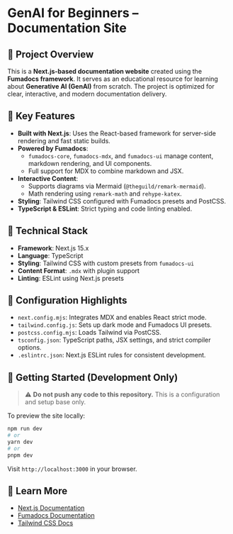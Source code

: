 # GenAI for Beginners – Documentation Site

## 📘 Project Overview

This is a **Next.js-based documentation website** created using the **Fumadocs framework**. It serves as an educational resource for learning about **Generative AI (GenAI)** from scratch. The project is optimized for clear, interactive, and modern documentation delivery.

## 🔧 Key Features

- **Built with Next.js**: Uses the React-based framework for server-side rendering and fast static builds.
- **Powered by Fumadocs**:
  - `fumadocs-core`, `fumadocs-mdx`, and `fumadocs-ui` manage content, markdown rendering, and UI components.
  - Full support for MDX to combine markdown and JSX.
- **Interactive Content**:
  - Supports diagrams via Mermaid (`@theguild/remark-mermaid`).
  - Math rendering using `remark-math` and `rehype-katex`.
- **Styling**: Tailwind CSS configured with Fumadocs presets and PostCSS.
- **TypeScript & ESLint**: Strict typing and code linting enabled.

## 🧩 Technical Stack

- **Framework**: Next.js 15.x
- **Language**: TypeScript
- **Styling**: Tailwind CSS with custom presets from `fumadocs-ui`
- **Content Format**: `.mdx` with plugin support
- **Linting**: ESLint using Next.js presets

## 📁 Configuration Highlights

- `next.config.mjs`: Integrates MDX and enables React strict mode.
- `tailwind.config.js`: Sets up dark mode and Fumadocs UI presets.
- `postcss.config.mjs`: Loads Tailwind via PostCSS.
- `tsconfig.json`: TypeScript paths, JSX settings, and strict compiler options.
- `.eslintrc.json`: Next.js ESLint rules for consistent development.

## 🚀 Getting Started (Development Only)

> ⚠️ **Do not push any code to this repository.** This is a configuration and setup base only.

To preview the site locally:

```bash
npm run dev
# or
yarn dev
# or
pnpm dev
```

Visit `http://localhost:3000` in your browser.

## 🧠 Learn More

- [Next.js Documentation](https://nextjs.org/docs)
- [Fumadocs Documentation](https://fumadocs.vercel.app)
- [Tailwind CSS Docs](https://tailwindcss.com)